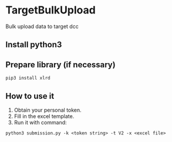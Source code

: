 # TargetBulkUpload
Bulk upload data to target dcc

## Install python3

## Prepare library (if necessary)
```
pip3 install xlrd
```

## How to use it
1. Obtain your personal token.
2. Fill in the excel template.
3. Run it with command:
```
python3 submission.py -k <token string> -t V2 -x <excel file>
```

